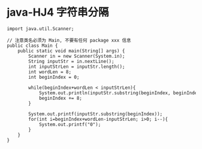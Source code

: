# java-HJ4 字符串分隔


    import java.util.Scanner;
    
    // 注意类名必须为 Main, 不要有任何 package xxx 信息
    public class Main {
        public static void main(String[] args) {
            Scanner in = new Scanner(System.in);
            String inputStr = in.nextLine();
            int inputStrLen = inputStr.length();
            int wordLen = 8;
            int beginIndex = 0;
    
            while(beginIndex+wordLen < inputStrLen){
                System.out.println(inputStr.substring(beginIndex, beginIndex+wordLen));
                beginIndex += 8;
            }
    
            System.out.printf(inputStr.substring(beginIndex));
            for(int i=beginIndex+wordLen-inputStrLen; i>0; i--){
                System.out.printf("0");
            }
        }
    }

  

